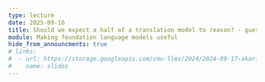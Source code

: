 ```yaml
---
type: lecture
date: 2025-09-16
title: Should we expect a half of a translation model to reason? - guest lecture by Ondrej Bojar
module: Making foundation language models useful
hide_from_announcments: true
# links: 
#  - url: https://storage.googleapis.com/cmu-llms/2024/2024-09-17-akari_cmullm_ralm.pdf
#    name: slides
---
```

<!-- Readings:
 - [RAG](https://arxiv.org/abs/2005.11401)
 - [In-context RAG](https://arxiv.org/abs/2302.00083)
 - [REALM](https://arxiv.org/abs/2002.08909) -->
 
